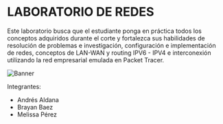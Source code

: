 # LABORATORIO DE REDES

Este laboratorio busca que el estudiante ponga en práctica todos los conceptos adquiridos durante el corte y fortalezca sus habilidades de resolución de problemas e investigación, configuración e implementación de redes, conceptos de LAN-WAN y routing IPV6 - IPV4 e interconexión utilizando la red empresarial emulada en Packet Tracer.

![Banner](imagenes/TheNewNow_redes_shutterstock_407198587-1200x600.jpg)

Integrantes:
* Andrés Aldana
* Brayan Baez
* Melissa Pérez
